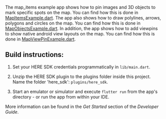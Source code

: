 The map_items example app shows how to pin images and 3D objects to mark specific spots on the map. You can find how this is done in [MapItemsExample.dart](lib/MapItemsExample.dart). The app also shows how to draw polylines, arrows, polygons and circles on the map. You can find how this is done in [MapObjectsExample.dart](lib/MapObjectsExample.dart). In addition, the app shows how to add viewpins to show native android view layouts on the map. You can find how this is done in [MapViewPinExample.dart](lib/MapViewPinsExample.dart).

Build instructions:
-------------------

1) Set your HERE SDK credentials programmatically in `lib/main.dart`.

2) Unzip the HERE SDK plugin to the plugins folder inside this project. Name the folder 'here_sdk': `plugins/here_sdk`.

3) Start an emulator or simulator and execute `flutter run` from the app's directory - or run the app from within your IDE.

More information can be found in the _Get Started_ section of the _Developer Guide_.
